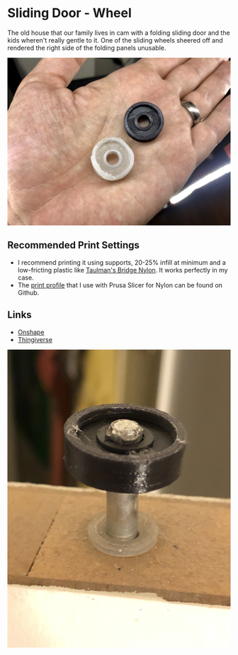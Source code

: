 # Sliding Door - Wheel

The old house that our family lives in cam with a folding sliding door and the kids wheren't really gentle to it. One of the sliding wheels sheered off and rendered the right side of the folding panels unusable.

![Old and New](IMG_6850.jpg)

## Recommended Print Settings

- I recommend printing it using supports, 20-25% infill at minimum and a low-fricting plastic like [Taulman's Bridge Nylon](https://amzn.to/367M6DN). It works perfectly in my case. 
- The [print profile](https://github.com/aphex3k/3dp/blob/master/PrusaSlicer/filament/Taulman%20Bridge%20NYLON.ini) that I use with Prusa Slicer for Nylon can be found on Github. 

## Links

 - [Onshape](https://cad.onshape.com/documents/83471ec28a11e8421d84216b/w/c5fe06c8a3b0f803c5d7e9d1/e/d21d7c7082b5370b76d3409f)
 - [Thingiverse]()

 ![Fixed](IMG_6851.jpg)